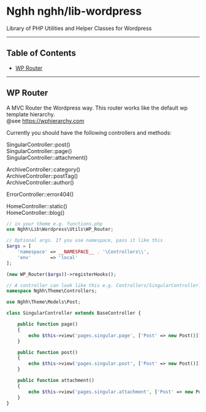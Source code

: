 # Nghh nghh/lib-wordpress

Library of PHP Utilities and Helper Classes for Wordpress

---

## Table of Contents

-   [WP Router](#wp-router)

---

## WP Router

A MVC Router the Wordpress way. 
This router works like the default wp template hierarchy.  
@see https://wphierarchy.com

Currently you should have the following controllers and methods:

SingularController::post()  
SingularController::page()  
SingularController::attachment()

ArchiveController::category()  
ArchiveController::postTag()  
ArchiveController::author()

ErrorController::error404()

HomeController::static()  
HomeController::blog()


```php
// in your theme e.g. functions.php
use Nghh\Lib\Wordpress\Utils\WP_Router;

// Optional args. If you use namespace, pass it like this
$args = [
    'namespace' => __NAMESPACE__ . '\Controllers\\',
    'env'       => 'local'
];

(new WP_Router($args))->registerHooks();

// A controller can look like this e.g. Controllers/SingularController.php
namespace Nghh\Theme\Controllers;

use Nghh\Theme\Models\Post;

class SingularController extends BaseController {

    public function page()
    {
        echo $this->view('pages.singular.page', ['Post' => new Post()]);
    }

    public function post()
    {
        echo $this->view('pages.singular.post', ['Post' => new Post()]);
    }

    public function attachment()
    {
        echo $this->view('pages.singular.attachment', ['Post' => new Post()]);
    }
}

```
